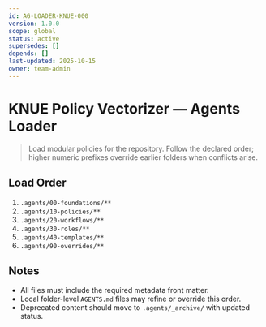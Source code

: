 ```yaml
---
id: AG-LOADER-KNUE-000
version: 1.0.0
scope: global
status: active
supersedes: []
depends: []
last-updated: 2025-10-15
owner: team-admin
---
```


# KNUE Policy Vectorizer — Agents Loader

> Load modular policies for the repository. Follow the declared order; higher numeric prefixes override earlier folders when conflicts arise.

## Load Order
1. `.agents/00-foundations/**`
2. `.agents/10-policies/**`
3. `.agents/20-workflows/**`
4. `.agents/30-roles/**`
5. `.agents/40-templates/**`
6. `.agents/90-overrides/**`

## Notes
- All files must include the required metadata front matter.
- Local folder-level `AGENTS.md` files may refine or override this order.
- Deprecated content should move to `.agents/_archive/` with updated status.
